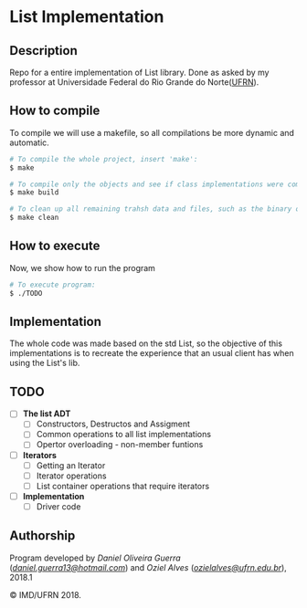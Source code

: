 # List Implementation

## Description
Repo for a entire implementation of List library. Done as asked by my professor at Universidade Federal do Rio Grande do Norte([UFRN](www.ufrn.br)).


## How to compile
To compile we will use a makefile, so all compilations be more dynamic and automatic.
```bash
# To compile the whole project, insert 'make':
$ make

# To compile only the objects and see if class implementations were compiled well, insert 'make build':
$ make build

# To clean up all remaining trahsh data and files, such as the binary ones, insert 'make clean':
$ make clean
```

## How to execute
Now, we show how to run the program
```bash
# To execute program:
$ ./TODO

```

## Implementation
The whole code was made based on the std List, so the objective of this implementations is to recreate the experience that an usual client has when using the List's lib.


## TODO

- [ ] **The list ADT**
    - [ ] Constructors, Destructos and Assigment
    - [ ] Common operations to all list implementations
    - [ ] Opertor overloading - non-member funtions
- [ ] **Iterators**
  - [ ] Getting an Iterator
  - [ ] Iterator operations
  - [ ] List container operations that require iterators
- [ ] **Implementation**
  - [ ] Driver code

## Authorship

Program developed by _Daniel Oliveira Guerra_ (*daniel.guerra13@hotmail.com*) and _Oziel Alves_ (*ozielalves@ufrn.edu.br*), 2018.1

&copy; IMD/UFRN 2018.


